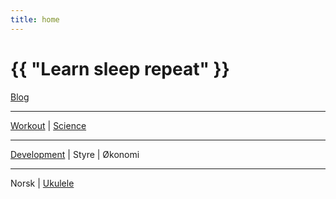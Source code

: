 ```yaml
---
title: home
---
```

# {{ "Learn sleep repeat" }}

[Blog](/pages/blog.html)

---
 
[Workout](/2024/07/11/yoga.html)
 | 
[Science](/2024/01/02/science.html)
 
---

[Development](/2024/07/14/development.html)
 | 
Styre
 | 
Økonomi

---

Norsk
 | 
[Ukulele](/2024/07/12/ukulele.html)
 

